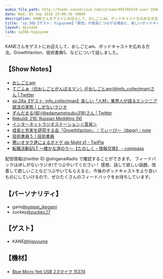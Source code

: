 ```yaml
---
audio_file_path: http://feeds.soundcloud.com/stream/495702543-user-194620696-sp38b-higuyume.mp3
date: Wed, 05 Sep 2018 23:00:36 +0000
description: KANEさんをゲストにお迎えして、おしごとam、ポッドキャストを広める方法、Growthfaction、技術書典5、などについて話しました。
title: 'sp.38b【ゲスト: higuyume】「発信」が成長につながる理由と、楽しいポッドキャスト配信'
layout: episode
link: sp38b-higuyume
---
```


<p><span>KANEさんをゲストにお迎えして、おしごとam、ポッドキャストを広める方法、Growthfaction、技術書典5、などについて話しました。</span></p>
<h2>
  <p>【Show Notes】</p>
</h2>
<ul>
  <li><a href="https://www.oshigotoam.com/" target="_blank">おしごとam</a></li>
  <li><a href="https://twitter.com/info_collectman" target="_blank">てごふぁ（旧おしごとがんばるマン）＠おしごとam(@info_collectman)さん | Twitter</a></li>
  <li><a href="https://shiganai.org/ep/sp28a-info_collectman" target="_blank">sp.28a【ゲスト: info_collectman】楽しい「人材」業界人が語るエンジニア就活の実態 | しがないラジオ</a></li>
  <li><a href="https://twitter.com/edamametsubu318" target="_blank">ずんだまる(仮)(@edamametsubu318)さん | Twitter</a></li>
  <li><a href="https://rebuild.fm/216/" target="_blank">Rebuild: 216: Russian Meddling (N)</a></li>
  <li><a href="http://www.onsen.ag/" target="_blank">インターネットラジオステーション＜音泉＞</a></li>
  <li><a href="https://note.mu/tbpgr/n/n65c0e68fb60f" target="_blank">成長と充実を研究する会「Growthfaction」｜てぃーびー（tbpgr)｜note</a></li>
  <li><a href="https://techbookfest.org/event/tbf05" target="_blank">技術書典５ | 技術書典</a></li>
  <li><a href="https://twipla.jp/events/334034" target="_blank">悪いオタク達によるボドゲ de Night ♯1 - TwiPla</a></li>
  <li><a href="https://ex-sier.connpass.com/event/97090/" target="_blank">転職活動記LT 〜確かな道のり〜【たのしく・情報交換】 - connpass</a></li>
</ul>
<p><span>
  配信情報はtwitter ID @shiganaiRadio で確認することができます。
  フィードバックは(#しがないラジオ)でつぶやいてください！
  感想、話して欲しい話題、改善して欲しいことなどつぶやいてもらえると、今後のポッドキャストをより良いものにしていけるので、ぜひたくさんのフィードバックをお待ちしています。
</span></p>
<h2>
  <p>【パーソナリティ】</p>
</h2>
<ul>
  <li>gami<a href="https://twitter.com/jumpei_ikegami" target="_blank">@jumpei_ikegami</a></li>
  <li>zuckey<a href="https://twitter.com/zuckey_17" target="_blank">@zuckey_17</a></li>
</ul>
<h2>
  <p>【ゲスト】</p>
</h2>
<ul>
  <li>KANE<a href="https://twitter.com/higuyume" target="_blank">@higuyume</a></li>
</ul>
<h2>
  <p>【機材】</p>
</h2>
<ul>
  <li><a href="http://amzn.to/2tlkud3" target="_blank">Blue Micro Yeti USB 2.0マイク 15374</a></li>
</ul>
